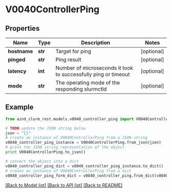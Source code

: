 # V0040ControllerPing


## Properties

Name | Type | Description | Notes
------------ | ------------- | ------------- | -------------
**hostname** | **str** | Target for ping | [optional] 
**pinged** | **str** | Ping result | [optional] 
**latency** | **int** | Number of microseconds it took to successfully ping or timeout | [optional] 
**mode** | **str** | The operating mode of the responding slurmctld | [optional] 

## Example

```python
from aind_slurm_rest.models.v0040_controller_ping import V0040ControllerPing

# TODO update the JSON string below
json = "{}"
# create an instance of V0040ControllerPing from a JSON string
v0040_controller_ping_instance = V0040ControllerPing.from_json(json)
# print the JSON string representation of the object
print V0040ControllerPing.to_json()

# convert the object into a dict
v0040_controller_ping_dict = v0040_controller_ping_instance.to_dict()
# create an instance of V0040ControllerPing from a dict
v0040_controller_ping_form_dict = v0040_controller_ping.from_dict(v0040_controller_ping_dict)
```
[[Back to Model list]](../README.md#documentation-for-models) [[Back to API list]](../README.md#documentation-for-api-endpoints) [[Back to README]](../README.md)


